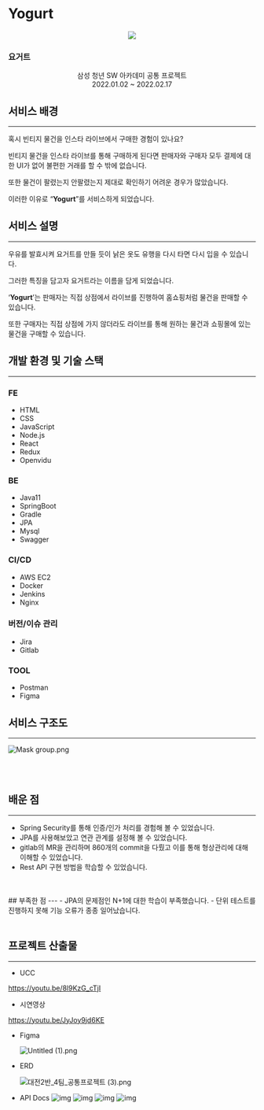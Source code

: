 # Yogurt


<p align="center"><img src="https://drive.google.com/uc?export=view&id=10NnYSznPhdb2o-w65mAXMRsZQt-2mZFT"></p>


### 요거트
<center>삼성 청년 SW 아카데미 공통 프로젝트</center>
<center>2022.01.02 ~ 2022.02.17</center>
                                                

## 서비스 배경

---

혹시 빈티지 물건을 인스타 라이브에서 구매한 경험이 있나요?

빈티지 물건을 인스타 라이브를 통해 구매하게 된다면 판매자와 구매자 모두 결제에 대한 UI가 없어 불편한 거래를 할 수 밖에 없습니다.

또한 물건이 팔렸는지 안팔렸는지 제대로 확인하기 어려운 경우가 많았습니다.

이러한 이유로 “**Yogurt**”를 서비스하게 되었습니다.

## 서비스 설명

---

우유를 발효시켜 요거트를 만들 듯이 낡은 옷도 유행을 다시 타면 다시 입을 수 있습니다.

그러한 특징을 담고자 요거트라는 이름을 담게 되었습니다.

‘**Yogurt**’는 판매자는 직접 상점에서 라이브를 진행하여 홈쇼핑처럼 물건을 판매할 수 있습니다.

또한 구매자는 직접 상점에 가지 않더라도 라이브를 통해 원하는 물건과 쇼핑몰에 있는 물건을 구매할 수 있습니다.

## 개발 환경 및 기술 스택

---

### FE

- HTML
- CSS
- JavaScript
- Node.js
- React
- Redux
- Openvidu

### BE

- Java11
- SpringBoot
- Gradle
- JPA
- Mysql
- Swagger

### CI/CD

- AWS EC2
- Docker
- Jenkins
- Nginx

### 버전/이슈 관리

- Jira
- Gitlab

### TOOL

- Postman
- Figma

## 서비스 구조도

---



![Mask group.png](https://drive.google.com/uc?export=view&id=1w3LBLmOWxpX-uv9vILwE8GO1wE9I4zO_)

<br>
<br>

## 배운 점

---
- Spring Security를 통해 인증/인가 처리를 경험해 볼 수 있었습니다.
- JPA를 사용해보았고 연관 관계를 설정해 볼 수 있었습니다.
- gitlab의 MR을 관리하며 860개의 commit을 다뤘고 이를 통해 형상관리에 대해 이해할 수 있었습니다.
- Rest API 구현 방법을 학습할 수 있었습니다.
<br>
<br>
## 부족한 점
---
- JPA의 문제점인 N+1에 대한 학습이 부족했습니다.
- 단위 테스트를 진행하지 못해 기능 오류가 종종 일어났습니다.

<br>
<br>

## 프로젝트 산출물

---

- UCC

https://youtu.be/8l9KzG_cTjI

- 시연영상

https://youtu.be/JyJoy9jd6KE

- Figma
    
    ![Untitled (1).png](https://drive.google.com/uc?export=view&id=1q-Gc2e7n19akoPFTjb6QEpUuKUHfGkIy)
    
- ERD
    
    ![대전2반_4팀_공통프로젝트 (3).png](https://drive.google.com/uc?export=view&id=12Pv6pOlVgKthP5Oylt426FmfD0m_kfdc)
    
- API Docs
![img](https://drive.google.com/uc?export=view&id=1VVFaWFlulN6hAnJNP-sgz_s_3OjZqsfb)
![img](https://drive.google.com/uc?export=view&id=12M_7lj-iM_8bi3fNJxPF0iZzwtmy5ji3)
![img](https://drive.google.com/uc?export=view&id=1Rhu_YbIhWpUYix_FXThkzAk2GjfWyl9j)
![img](https://drive.google.com/uc?export=view&id=11_BDOMp8n_z0x2-4TMU3lE7GOmnMrOLm)